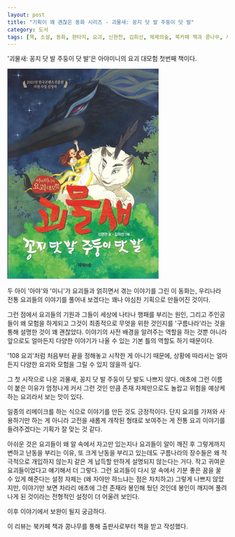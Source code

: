 ```yaml
---
layout: post
title: "기획이 꽤 괜찮은 동화 시리즈 - 괴물새: 꽁지 닷 발 주둥이 닷 발"
category: 도서
tags: [책, 소설, 동화, 판타지, 요괴, 신현찬, 김희선, 제제의숲, 북카페 책과 콩나무, 서평]
---
```


'괴물새: 꽁지 닷 발 주둥이 닷 발'은
아야미니의 요괴 대모험 첫번째 책이다.

![표지](/images/book/ayaminis-great-monster-adventure-1-book.jpg)

두 아이 '아야'와 '미니'가 요괴들과 얽히면서 겪는 이야기를 그린 이 동화는,
우리나라 전통 요괴들의 이야기를 풀어내 보겠다는 꽤나 야심찬 기획으로 만들어진 것이다.

그런 점에서 요괴들의 기원과 그들이 세상에 나타나 행패를 부리는 원인,
그리고 주인공들이 왜 모험을 하게되고 그것이 최종적으로 무엇을 위한 것인지를
'구름나라'라는 것을 통해 설명한 것이 꽤 괜찮았다.
이야기의 사전 배경을 알려주는 역할을 하는 것뿐 아니라
앞으로도 얼마든지 다양한 이야기가 나올 수 있는 기본 틀의 역할도 하기 때문이다.

'108 요괴'처럼 처음부터 끝을 정해놓고 시작한 게 아니기 때문에,
상황에 따라서는 얼마든지 다양한 요괴와 모험을 그릴 수 있지 않을까 싶다.

그 첫 시작으로 나온 괴물새, 꽁지 닷 발 주둥이 닷 발도 나쁘지 않다.
애초에 그런 이름이 붙은 이유가 엄청나게 커서 그런 것인 만큼
존재 자체만으로도 놀랍고 위험을 예상케 하는 요괴라서 보는 맛이 있다.

일종의 리메이크를 하는 식으로 이야기를 만든 것도 긍정적이다.
단지 요괴를 가져와 사용하기만 하는 게 아니라
고전을 새롭게 개작된 형태로 보여주는 게
전통 요괴 이야기를 들려주겠다는 기획가 잘 맞는 것 같다.

아쉬운 것은 요괴들이 왜 알 속에서 자고만 있는지나
요괴들이 알이 깨진 후 그렇게까지 변하고 난동을 부리는 이유,
또 크게 난동을 부리고 있는데도 구름나라의 장수들은 왜 적극적으로 개입하지 않는지 같은 게
납득할 만하게 설명되지 않는다는 거다.
작고 귀여운 요괴들이었다고 얘기해서 더 그렇다.
그런 요괴들이 다시 알 속에서 기분 좋은 꿈을 꿀 수 있게 해준다는 설정 자체는 (왜 자야만 하느냐는 점은 차치하고) 그렇게 나쁘지 않았지만,
이야기만 보면 차라리 애초에 그런 존재라 봉인해 뒀던 것인데
봉인이 깨지며 풀려나게 된 것이라는 전형적인 설정이 더 어울려 보인다.

이후 이야기에서 보완이 될지 궁금하다.



<div class="im im-info">
이 리뷰는 북카페 책과 콩나무를 통해 출판사로부터 책을 받고 작성했다.
</div>

